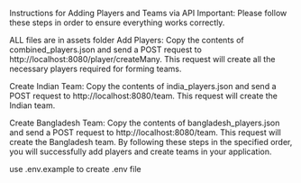 Instructions for Adding Players and Teams via API
Important: Please follow these steps in order to ensure everything works correctly.

ALL files are in assets folder
Add Players:
Copy the contents of combined_players.json and send a POST request to http://localhost:8080/player/createMany.
This request will create all the necessary players required for forming teams.

Create Indian Team:
Copy the contents of india_players.json and send a POST request to http://localhost:8080/team.
This request will create the Indian team.

Create Bangladesh Team:
Copy the contents of bangladesh_players.json and send a POST request to http://localhost:8080/team.
This request will create the Bangladesh team.
By following these steps in the specified order, you will successfully add players and create teams in your application.

use .env.example to create .env file